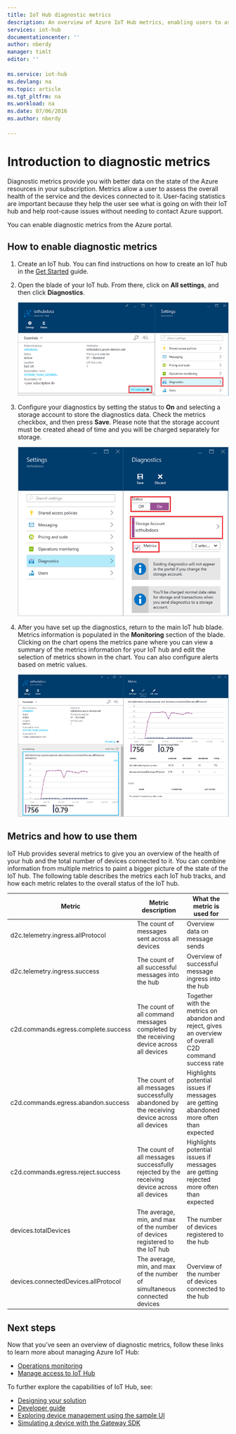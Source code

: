 ```yaml
---
title: IoT Hub diagnostic metrics
description: An overview of Azure IoT Hub metrics, enabling users to assess the overall health of their resource
services: iot-hub
documentationcenter: ''
author: nberdy
manager: timlt
editor: ''

ms.service: iot-hub
ms.devlang: na
ms.topic: article
ms.tgt_pltfrm: na
ms.workload: na
ms.date: 07/06/2016
ms.author: nberdy

---
```

# Introduction to diagnostic metrics
Diagnostic metrics provide you with better data on the state of the Azure resources in your subscription. Metrics allow a user to assess the overall health of the service and the devices connected to it. User-facing statistics are important because they help the user see what is going on with their IoT hub and help root-cause issues without needing to contact Azure support.

You can enable diagnostic metrics from the Azure portal.

## How to enable diagnostic metrics
1. Create an IoT hub. You can find instructions on how to create an IoT hub in the [Get Started](iot-hub-csharp-csharp-getstarted.md) guide.
2. Open the blade of your IoT hub. From there, click on **All settings**, and then click **Diagnostics**.
   
    ![](media/iot-hub-metrics/enable-metrics-1.png)
3. Configure your diagnostics by setting the status to **On** and selecting a storage account to store the diagnostics data. Check the metrics checkbox, and then press **Save**. Please note that the storage account must be created ahead of time and you will be charged separately for storage.
   
    ![](media/iot-hub-metrics/enable-metrics-2.png)
4. After you have set up the diagnostics, return to the main IoT hub blade. Metrics information is populated in the **Monitoring** section of the blade. Clicking on the chart opens the metrics pane where you can view a summary of the metrics information for your IoT hub and edit the selection of metrics shown in the chart. You can also configure alerts based on metric values.
   
    ![](media/iot-hub-metrics/enable-metrics-3.png)

## Metrics and how to use them
IoT Hub provides several metrics to give you an overview of the health of your hub and the total number of devices connected to it. You can combine information from multiple metrics to paint a bigger picture of the state of the IoT hub. The following table describes the metrics each IoT hub tracks, and how each metric relates to the overall status of the IoT hub.

| Metric | Metric description | What the metric is used for |
| --- | --- | --- |
| d2c.telemetry.ingress.allProtocol |The count of messages sent across all devices |Overview data on message sends |
| d2c.telemetry.ingress.success |The count of all successful messages into the hub |Overview of successful message ingress into the hub |
| c2d.commands.egress.complete.success |The count of all command messages completed by the receiving device across all devices |Together with the metrics on abandon and reject, gives an overview of overall C2D command success rate |
| c2d.commands.egress.abandon.success |The count of all messages successfully abandoned by the receiving device across all devices |Highlights potential issues if messages are getting abandoned more often than expected |
| c2d.commands.egress.reject.success |The count of all messages successfully rejected by the receiving device across all devices |Highlights potential issues if messages are getting rejected more often than expected |
| devices.totalDevices |The average, min, and max of the number of devices registered to the IoT hub |The number of devices registered to the hub |
| devices.connectedDevices.allProtocol |The average, min, and max of the number of simultaneous connected devices |Overview of the number of devices connected to the hub |

## Next steps
Now that you’ve seen an overview of diagnostic metrics, follow these links to learn more about managing Azure IoT Hub:

* [Operations monitoring](iot-hub-operations-monitoring.md)
* [Manage access to IoT Hub](iot-hub-itpro-info.md)

To further explore the capabilities of IoT Hub, see:

* [Designing your solution](iot-hub-guidance.md)
* [Developer guide](iot-hub-devguide.md)
* [Exploring device management using the sample UI](iot-hub-device-management-ui-sample.md)
* [Simulating a device with the Gateway SDK](iot-hub-linux-gateway-sdk-simulated-device.md)

<!-- Links and images -->
[1]: media/iot-hub-metrics/enable-metrics-1.png
[2]: media/iot-hub-metrics/enable-metrics-2.png
[3]: media/iot-hub-metrics/enable-metrics-3.png

[lnk-get-started]: iot-hub-csharp-csharp-getstarted.md
[lnk-operations-monitoring]: iot-hub-operations-monitoring.md
[lnk-scaling]: iot-hub-scaling.md
[lnk-dr]: iot-hub-ha-dr.md

[lnk-monitor]: iot-hub-operations-monitoring.md
[lnk-itpro]: iot-hub-itpro-info.md

[lnk-design]: iot-hub-guidance.md
[lnk-devguide]: iot-hub-devguide.md
[lnk-dmui]: iot-hub-device-management-ui-sample.md
[lnk-gateway]: iot-hub-linux-gateway-sdk-simulated-device.md
